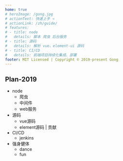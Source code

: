 ```yaml
---
home: true
# heroImage: /gong.jpg
# actionText: 快速上手 →
# actionLink: /zh/guide/
# features:
# - title: node
#   details: 脚本 爬虫 后台服务
# - title: 源码
#   details: 解析 vue、element-ui 源码
# - title: CI/CD
#   details: 前端项目持续化集成、部署
footer: MIT Licensed | Copyright © 2019-present Gong
---
```


## Plan-2019
- node
    - 爬虫
    - 中间件
    - web服务
- 源码
    - vue源码
    - element源码 | 贡献
- CI/CD
    - jenkins
- 强身健体
    - dance
    - fun